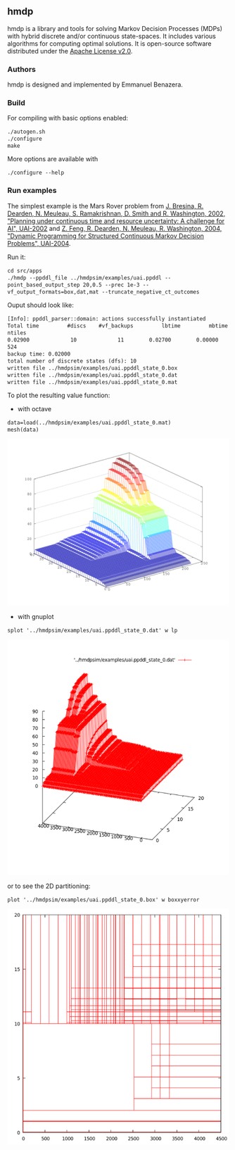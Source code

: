 ## hmdp
hmdp is a library and tools for solving Markov Decision Processes (MDPs) with hybrid discrete and/or continuous state-spaces. It includes various algorithms for computing optimal solutions. It is open-source software distributed under the [Apache License v2.0](http://www.apache.org/licenses/LICENSE-2.0).

### Authors
hmdp is designed and implemented by Emmanuel Benazera.

### Build
For compiling with basic options enabled:
```
./autogen.sh
./configure
make
```

More options are available with 
```
./configure --help
```

### Run examples

The simplest example is the Mars Rover problem from [J. Bresina, R. Dearden, N. Meuleau, S. Ramakrishnan, D. Smith and
R. Washington, 2002, "Planning under continuous time and resource
uncertainty: A challenge for AI", UAI-2002](http://arxiv.org/abs/1301.0559) and [Z. Feng, R. Dearden, N. Meuleau, R. Washington, 2004, "Dynamic Programming for Structured Continuous Markov Decision Problems", UAI-2004](http://arxiv.org/abs/1207.4115).

Run it:
```
cd src/apps
./hmdp --ppddl_file ../hmdpsim/examples/uai.ppddl --point_based_output_step 20,0.5 --prec 1e-3 --vf_output_formats=box,dat,mat --truncate_negative_ct_outcomes
```

Ouput should look like:
```
[Info]: ppddl_parser::domain: actions successfully instantiated
Total time         #discs    #vf_backups         lbtime         mbtime        ntiles
0.02900             10             11        0.02700        0.00000       524
backup time: 0.02000
total number of discrete states (dfs): 10
written file ../hmdpsim/examples/uai.ppddl_state_0.box
written file ../hmdpsim/examples/uai.ppddl_state_0.dat
written file ../hmdpsim/examples/uai.ppddl_state_0.mat

```

To plot the resulting value function:

* with octave
```
data=load(../hmdpsim/examples/uai.ppddl_state_0.mat)
mesh(data)
```
![alt text](/src/hmdpsim/examples/uai_mat.png "title")

* with gnuplot
```
splot '../hmdpsim/examples/uai.ppddl_state_0.dat' w lp
```
![alt text](/src/hmdpsim/examples/uai_dat.png "title")

or to see the 2D partitioning:
```
plot '../hmdpsim/examples/uai.ppddl_state_0.box' w boxxyerror
```
![alt text](/src/hmdpsim/examples/uai_box.png "title")
